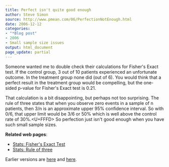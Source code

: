 ```yaml
---
title: Perfect isn't quite good enough
author: Steve Simon
source: http://www.pmean.com/06/PerfectionNotEnough.html
date: 2006-12-12
categories:
- "*Blog post"
- 2006
- Small sample size issues
output: html_document
page_update: partial
---
```


Someone wanted me to double check their calculations for Fisher's Exact
test. If the control group, 3 out of 10 patients experienced an
unfortunate outcome. In the treatment group none did (out of 6). You
would think that a perfect result in the treatment group would be
compelling, but the one-sided p-value for Fisher's Exact test is 0.21.

That calculation is a bit disappointing, but perhaps not too surprising.
The rule of three states that when you observe zero events in a sample
of n patients, then 3/n is an approximate upper 95% confidence interval.
So with 0/6, that upper limit would be 3/6 or 50% which is well above
the control rate of 30%.<U+FFFD> So perfection just isn't good enough when you
have such small sample sizes.

**Related web pages**:

-   [Stats: Fisher's Exact Test](../ask/fishers.asp)
-   [Stats: Rule of three](../size/zeroevents.asp)

Earlier versions are [here][sim1] and [here][sim2].

[sim1]: http://www.pmean.com/06/PerfectionNotEnough.html
[sim2]: http://new.pmean.com/PerfectionNotEnough/

